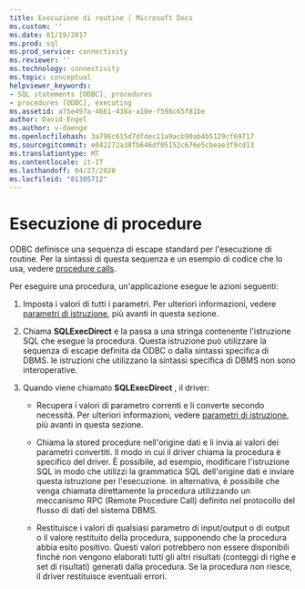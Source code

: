 ```yaml
---
title: Esecuzione di routine | Microsoft Docs
ms.custom: ''
ms.date: 01/19/2017
ms.prod: sql
ms.prod_service: connectivity
ms.reviewer: ''
ms.technology: connectivity
ms.topic: conceptual
helpviewer_keywords:
- SQL statements [ODBC], procedures
- procedures [ODBC], executing
ms.assetid: a75e497a-4661-438a-a10e-f598c65f81be
author: David-Engel
ms.author: v-daenge
ms.openlocfilehash: 3a796c615d7dfdec11a9acb90ab4b5129cf69717
ms.sourcegitcommit: e042272a38fb646df05152c676e5cbeae3f9cd13
ms.translationtype: MT
ms.contentlocale: it-IT
ms.lasthandoff: 04/27/2020
ms.locfileid: "81305712"
---
```

# <a name="executing-procedures"></a>Esecuzione di procedure
ODBC definisce una sequenza di escape standard per l'esecuzione di routine. Per la sintassi di questa sequenza e un esempio di codice che lo usa, vedere [procedure calls](../../../odbc/reference/develop-app/procedure-calls.md).  
  
 Per eseguire una procedura, un'applicazione esegue le azioni seguenti:  
  
1.  Imposta i valori di tutti i parametri. Per ulteriori informazioni, vedere [parametri di istruzione](../../../odbc/reference/develop-app/statement-parameters.md), più avanti in questa sezione.  
  
2.  Chiama **SQLExecDirect** e la passa a una stringa contenente l'istruzione SQL che esegue la procedura. Questa istruzione può utilizzare la sequenza di escape definita da ODBC o dalla sintassi specifica di DBMS. le istruzioni che utilizzano la sintassi specifica di DBMS non sono interoperative.  
  
3.  Quando viene chiamato **SQLExecDirect** , il driver:  
  
    -   Recupera i valori di parametro correnti e li converte secondo necessità. Per ulteriori informazioni, vedere [parametri di istruzione](../../../odbc/reference/develop-app/statement-parameters.md), più avanti in questa sezione.  
  
    -   Chiama la stored procedure nell'origine dati e li invia ai valori dei parametri convertiti. Il modo in cui il driver chiama la procedura è specifico del driver. È possibile, ad esempio, modificare l'istruzione SQL in modo che utilizzi la grammatica SQL dell'origine dati e inviare questa istruzione per l'esecuzione. in alternativa, è possibile che venga chiamata direttamente la procedura utilizzando un meccanismo RPC (Remote Procedure Call) definito nel protocollo del flusso di dati del sistema DBMS.  
  
    -   Restituisce i valori di qualsiasi parametro di input/output o di output o il valore restituito della procedura, supponendo che la procedura abbia esito positivo. Questi valori potrebbero non essere disponibili finché non vengono elaborati tutti gli altri risultati (conteggi di righe e set di risultati) generati dalla procedura. Se la procedura non riesce, il driver restituisce eventuali errori.
